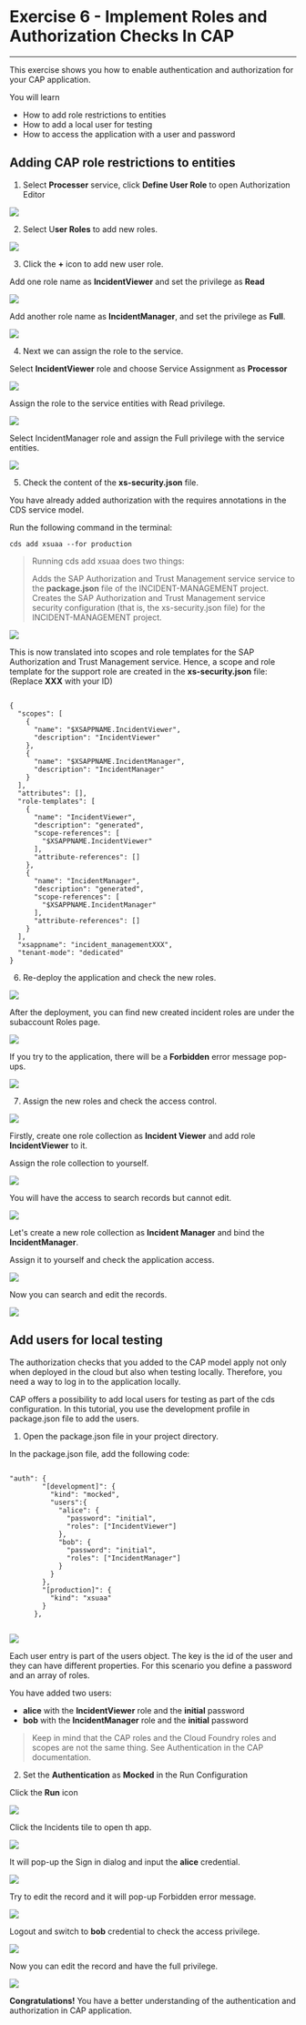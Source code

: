 # Exercise 6 - Implement Roles and Authorization Checks In CAP

---

This exercise shows you how to enable authentication and authorization for your CAP application.

You will learn
* How to add role restrictions to entities
* How to add a local user for testing
* How to access the application with a user and password

## Adding CAP role restrictions to entities

1. Select **Processer** service, click **Define User Role** to open Authorization Editor

![](vx_images/545454473795921.png)


2. Select U**ser Roles** to add new roles.

![](vx_images/465735225785279.png)

3. Click the **+** icon to add new user role.

Add one role name as **IncidentViewer** and set the privilege as **Read**

![](vx_images/550994083754865.png)

Add another role name as **IncidentManager**, and set the privilege as **Full**.

![](vx_images/37494125336073.png)

4. Next we can assign the role to the service.

Select **IncidentViewer** role and choose Service Assignment as **Processor**

![](vx_images/22254381094408.png)

Assign the role to the service entities with Read privilege.

![](vx_images/540944651435046.png)

Select IncidentManager role and assign the Full privilege with the service entities.

![](vx_images/453984106249125.png)







5. Check the content of the **xs-security.json** file.

You have already added authorization with the requires annotations in the CDS service model. 



Run the following command in the terminal:

`cds add xsuaa --for production`

> Running cds add xsuaa does two things:
> 
> Adds the SAP Authorization and Trust Management service service to the **package.json** file of the INCIDENT-MANAGEMENT project.
> Creates the SAP Authorization and Trust Management service security configuration (that is, the xs-security.json file) for the INCIDENT-MANAGEMENT project.

![](vx_images/256212859644834.png)

This is now translated into scopes and role templates for the SAP Authorization and Trust Management service. Hence, a scope and role template for the support role are created in the **xs-security.json** file: (Replace **XXX** with your ID)
```

{
  "scopes": [
    {
      "name": "$XSAPPNAME.IncidentViewer",
      "description": "IncidentViewer"
    },
    {
      "name": "$XSAPPNAME.IncidentManager",
      "description": "IncidentManager"
    }
  ],
  "attributes": [],
  "role-templates": [
    {
      "name": "IncidentViewer",
      "description": "generated",
      "scope-references": [
        "$XSAPPNAME.IncidentViewer"
      ],
      "attribute-references": []
    },
    {
      "name": "IncidentManager",
      "description": "generated",
      "scope-references": [
        "$XSAPPNAME.IncidentManager"
      ],
      "attribute-references": []
    }
  ],
  "xsappname": "incident_managementXXX",
  "tenant-mode": "dedicated"
}
```

6. Re-deploy the application and check the new roles.

![](vx_images/218815691988975.png)

After the deployment, you can find new created incident roles are under the subaccount Roles page.

![](vx_images/75554769866226.png)


If you try to the application, there will be a **Forbidden** error message pop-ups.

![](vx_images/64524926096370.png)

7. Assign the new roles and check the access control.

![](vx_images/382164892047586.png)



Firstly, create one role collection as **Incident Viewer** and add role **IncidentViewer** to it. 

Assign the role collection to yourself.


![](vx_images/541796062247596.png)


You will have the access to search records but cannot edit.

![](vx_images/196396482298035.png)


Let's create a new role collection as **Incident Manager** and bind the **IncidentManager**. 

Assign it to yourself and check the application access. 

![](vx_images/450006979832286.png)


Now you can search and edit the records.

![](vx_images/538976541792715.png)





## Add users for local testing

The authorization checks that you added to the CAP model apply not only when deployed in the cloud but also when testing locally. Therefore, you need a way to log in to the application locally.

CAP offers a possibility to add local users for testing as part of the cds configuration. In this tutorial, you use the development profile in package.json file to add the users.

1. Open the package.json file in your project directory.


In the package.json file, add the following code:

```

"auth": {
        "[development]": {
          "kind": "mocked",
          "users":{
            "alice": {
              "password": "initial",
              "roles": ["IncidentViewer"]
            },
            "bob": {
              "password": "initial",
              "roles": ["IncidentManager"]
            }
          }
        },
        "[production]": {
          "kind": "xsuaa"
        }
      },


```

![](vx_images/412434112887792.png)


Each user entry is part of the users object. The key is the id of the user and they can have different properties. For this scenario you define a password and an array of roles.

You have added two users:

* **alice** with the **IncidentViewer** role and the **initial** password
* **bob** with the **IncidentManager** role and the **initial** password


> Keep in mind that the CAP roles and the Cloud Foundry roles and scopes are not the same thing. See Authentication in the CAP documentation.


2. Set the **Authentication** as **Mocked** in the Run Configuration

Click the **Run** icon

![](vx_images/110974828821252.png)


Click the Incidents tile to open th app.

![](vx_images/238703093140552.png)

It will pop-up the Sign in dialog and input the **alice** credential.

![](vx_images/517763058011228.png)

Try to edit the record and it will pop-up Forbidden error message.

![](vx_images/588244042493554.png)



Logout and switch to **bob** credential to check the access privilege.

![](vx_images/458513962220702.png)


Now you can edit the record and have the full privilege.

![](vx_images/238785313543455.png)



**Congratulations!**
You have a better understanding of the authentication and authorization in CAP application.